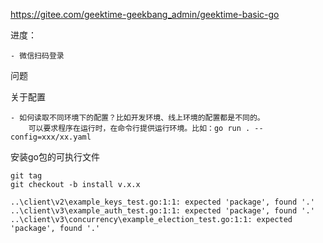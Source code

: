 https://gitee.com/geektime-geekbang_admin/geektime-basic-go









进度：

```
- 微信扫码登录
```

问题















关于配置

```
- 如何读取不同环境下的配置？比如开发环境、线上环境的配置都是不同的。
	可以要求程序在运行时，在命令行提供运行环境。比如：go run . --config=xxx/xx.yaml

```

安装go包的可执行文件

```
git tag
git checkout -b install v.x.x
```



```
..\client\v2\example_keys_test.go:1:1: expected 'package', found '.'
..\client\v3\example_auth_test.go:1:1: expected 'package', found '.'
..\client\v3\concurrency\example_election_test.go:1:1: expected 'package', found '.'

```

